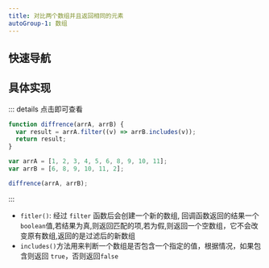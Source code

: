 ```yaml
---
title: 对比两个数组并且返回相同的元素
autoGroup-1: 数组
---
```


## 快速导航

<TOC />

## 具体实现

::: details 点击即可查看

```js
function diffrence(arrA, arrB) {
  var result = arrA.filter((v) => arrB.includes(v));
  return result;
}

var arrA = [1, 2, 3, 4, 5, 6, 8, 9, 10, 11];
var arrB = [6, 8, 9, 10, 11, 2];

diffrence(arrA, arrB); 
```

:::

- `fitler()`: 经过 `filter` 函数后会创建一个新的数组, 回调函数返回的结果一个 `boolean`值,若结果为真,则返回匹配的项,若为假,则返回一个空数组，它不会改变原有数组,返回的是过滤后的新数组
- `includes()`方法用来判断一个数组是否包含一个指定的值，根据情况，如果包含则返回 `true`，否则返回`false`